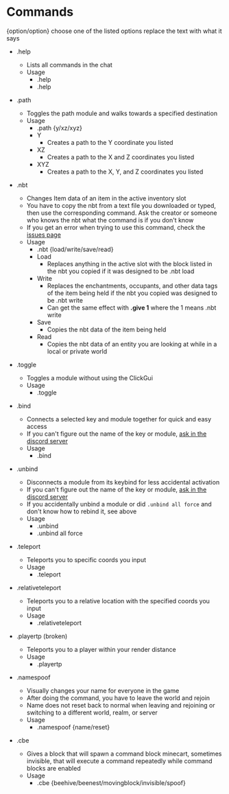 # Commands

{option/option} choose one of the listed options
<replace> replace the text with what it says

- .help
  - Lists all commands in the chat
  - Usage
    - .help
    - .help <moduel name>

- .path
  - Toggles the path module and walks towards a specified destination
  - Usage
    - .path {y/xz/xyz} <coordinates>
    - Y
      - Creates a path to the Y coordinate you listed
    - XZ
      - Creates a path to the X and Z coordinates you listed
    - XYZ
      - Creates a path to the X, Y, and Z coordinates you listed
  
- .nbt
  - Changes Item data of an item in the active inventory slot
  - You have to copy the nbt from a text file you downloaded or typed, then use the corresponding command. Ask the creator or someone who knows the nbt what the command is if you don't know
  - If you get an error when trying to use this command, check the [issues page](issues.md)
  - Usage
    - .nbt {load/write/save/read}
    - Load
      - Replaces anything in the active slot with the block listed in the nbt you copied if it was designed to be .nbt load
    - Write
      - Replaces the enchantments, occupants, and other data tags of the item being held if the nbt you copied was designed to be .nbt write
      - Can get the same effect with **.give <item> <amount> <tile id> 1** where the 1 means .nbt write
    - Save
      - Copies the nbt data of the item being held
    - Read
      - Copies the nbt data of an entity you are looking at while in a local or private world

- .toggle
  - Toggles a module without using the ClickGui
  - Usage
    - .toggle <module name>
  
- .bind
  - Connects a selected key and module together for quick and easy access
  - If you can't figure out the name of the key or module, [ask in the discord server](https://discord.gg/horion)
  - Usage
    - .bind <module name> <key>
  
- .unbind
  - Disconnects a module from its keybind for less accidental activation
  - If you can't figure out the name of the key or module, [ask in the discord server](https://discord.gg/horion)
  - If you accidentally unbind a module or did `.unbind all force` and don't know how to rebind it, see above
  - Usage
    - .unbind <module name>
    - .unbind all force
  
- .teleport
  - Teleports you to specific coords you input
  - Usage
    - .teleport <coords>
  
- .relativeteleport
  - Teleports you to a relative location with the specified coords you input
  - Usage
    - .relativeteleport <relative coords>

- .playertp (broken)
  - Teleports you to a player within your render distance
  - Usage
    - .playertp <username>

- .namespoof
  - Visually changes your name for everyone in the game
  - After doing the command, you have to leave the world and rejoin
  - Name does not reset back to normal when leaving and rejoining or switching to a different world, realm, or server
  - Usage
    - .namespoof {name/reset} <name>
  
- .cbe
  - Gives a block that will spawn a command block minecart, sometimes invisible, that will execute a command repeatedly while command blocks are enabled
  - Usage
    - .cbe {beehive/beenest/movingblock/invisible/spoof} <command>
